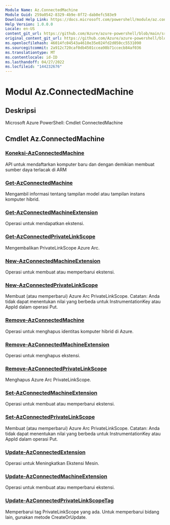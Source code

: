 ```yaml
---
Module Name: Az.ConnectedMachine
Module Guid: 259a0542-8329-4b9e-8f72-dab0efc583e9
Download Help Link: https://docs.microsoft.com/powershell/module/az.connectedmachine
Help Version: 1.0.0.0
Locale: en-US
content_git_url: https://github.com/Azure/azure-powershell/blob/main/src/ConnectedMachine/help/Az.ConnectedMachine.md
original_content_git_url: https://github.com/Azure/azure-powershell/blob/main/src/ConnectedMachine/help/Az.ConnectedMachine.md
ms.openlocfilehash: 46014fc04543a4610e35e024fd2d050cc5531090
ms.sourcegitcommit: 2a912c720caf0db4501ccea98b71ccecb84af036
ms.translationtype: MT
ms.contentlocale: id-ID
ms.lasthandoff: 04/27/2022
ms.locfileid: "144232676"
---
```

# Modul Az.ConnectedMachine
## Deskripsi
Microsoft Azure PowerShell: Cmdlet ConnectedMachine

## Cmdlet Az.ConnectedMachine
### [Koneksi-AzConnectedMachine](Connect-AzConnectedMachine.md)
API untuk mendaftarkan komputer baru dan dengan demikian membuat sumber daya terlacak di ARM

### [Get-AzConnectedMachine](Get-AzConnectedMachine.md)
Mengambil informasi tentang tampilan model atau tampilan instans komputer hibrid.

### [Get-AzConnectedMachineExtension](Get-AzConnectedMachineExtension.md)
Operasi untuk mendapatkan ekstensi.

### [Get-AzConnectedPrivateLinkScope](Get-AzConnectedPrivateLinkScope.md)
Mengembalikan PrivateLinkScope Azure Arc.

### [New-AzConnectedMachineExtension](New-AzConnectedMachineExtension.md)
Operasi untuk membuat atau memperbarui ekstensi.

### [New-AzConnectedPrivateLinkScope](New-AzConnectedPrivateLinkScope.md)
Membuat (atau memperbarui) Azure Arc PrivateLinkScope.
Catatan: Anda tidak dapat menentukan nilai yang berbeda untuk InstrumentationKey atau AppId dalam operasi Put.

### [Remove-AzConnectedMachine](Remove-AzConnectedMachine.md)
Operasi untuk menghapus identitas komputer hibrid di Azure.

### [Remove-AzConnectedMachineExtension](Remove-AzConnectedMachineExtension.md)
Operasi untuk menghapus ekstensi.

### [Remove-AzConnectedPrivateLinkScope](Remove-AzConnectedPrivateLinkScope.md)
Menghapus Azure Arc PrivateLinkScope.

### [Set-AzConnectedMachineExtension](Set-AzConnectedMachineExtension.md)
Operasi untuk membuat atau memperbarui ekstensi.

### [Set-AzConnectedPrivateLinkScope](Set-AzConnectedPrivateLinkScope.md)
Membuat (atau memperbarui) Azure Arc PrivateLinkScope.
Catatan: Anda tidak dapat menentukan nilai yang berbeda untuk InstrumentationKey atau AppId dalam operasi Put.

### [Update-AzConnectedExtension](Update-AzConnectedExtension.md)
Operasi untuk Meningkatkan Ekstensi Mesin.

### [Update-AzConnectedMachineExtension](Update-AzConnectedMachineExtension.md)
Operasi untuk membuat atau memperbarui ekstensi.

### [Update-AzConnectedPrivateLinkScopeTag](Update-AzConnectedPrivateLinkScopeTag.md)
Memperbarui tag PrivateLinkScope yang ada.
Untuk memperbarui bidang lain, gunakan metode CreateOrUpdate.

